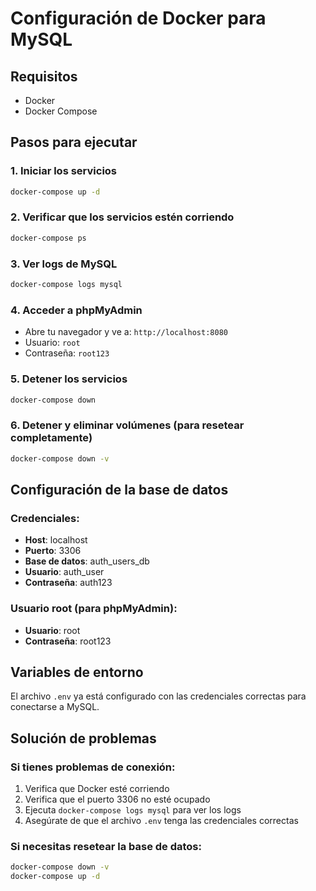 # Configuración de Docker para MySQL

## Requisitos
- Docker
- Docker Compose

## Pasos para ejecutar

### 1. Iniciar los servicios
```bash
docker-compose up -d
```

### 2. Verificar que los servicios estén corriendo
```bash
docker-compose ps
```

### 3. Ver logs de MySQL
```bash
docker-compose logs mysql
```

### 4. Acceder a phpMyAdmin
- Abre tu navegador y ve a: `http://localhost:8080`
- Usuario: `root`
- Contraseña: `root123`

### 5. Detener los servicios
```bash
docker-compose down
```

### 6. Detener y eliminar volúmenes (para resetear completamente)
```bash
docker-compose down -v
```

## Configuración de la base de datos

### Credenciales:
- **Host**: localhost
- **Puerto**: 3306
- **Base de datos**: auth_users_db
- **Usuario**: auth_user
- **Contraseña**: auth123

### Usuario root (para phpMyAdmin):
- **Usuario**: root
- **Contraseña**: root123

## Variables de entorno

El archivo `.env` ya está configurado con las credenciales correctas para conectarse a MySQL.

## Solución de problemas

### Si tienes problemas de conexión:
1. Verifica que Docker esté corriendo
2. Verifica que el puerto 3306 no esté ocupado
3. Ejecuta `docker-compose logs mysql` para ver los logs
4. Asegúrate de que el archivo `.env` tenga las credenciales correctas

### Si necesitas resetear la base de datos:
```bash
docker-compose down -v
docker-compose up -d
``` 